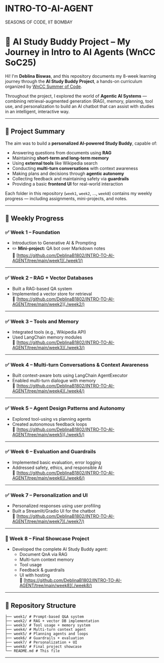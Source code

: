 # INTRO-TO-AI-AGENT
SEASONS OF CODE, IIT BOMBAY

# 🤖 AI Study Buddy Project – My Journey in Intro to AI Agents (WnCC SoC25)

Hi! I'm **Deblina Biswas**, and this repository documents my 8-week learning journey through the **AI Study Buddy Project**, a hands-on curriculum organized by [WnCC Summer of Code](https://wncc-soc.tech-iitb.org).

Throughout the project, I explored the world of **Agentic AI Systems** — combining retrieval-augmented generation (RAG), memory, planning, tool use, and personalization to build an AI chatbot that can assist with studies in an intelligent, interactive way.

---

## 🧭 Project Summary

The aim was to build a **personalized AI-powered Study Buddy**, capable of:
- Answering questions from documents using **RAG**
- Maintaining **short-term and long-term memory**
- Using **external tools** like Wikipedia search
- Conducting **multi-turn conversations** with context awareness
- Making plans and decisions through **agentic autonomy**
- Collecting feedback and maintaining safety via **guardrails**
- Providing a basic **frontend UI** for real-world interaction

Each folder in this repository (`week1`, `week2`, ..., `week8`) contains my weekly progress — including assignments, mini-projects, and notes.

---

## 📅 Weekly Progress

### ✅ Week 1 – Foundation
- Introduction to Generative AI & Prompting
- ✏️ **Mini-project:** QA bot over Markdown notes  
  🔗 [https://github.com/DeblinaB1802/INTRO-TO-AI-AGENT/tree/main/week1](./week1/)

---

### ✅ Week 2 – RAG + Vector Databases
- Built a RAG-based QA system
- Implemented a vector store for retrieval  
  🔗 [https://github.com/DeblinaB1802/INTRO-TO-AI-AGENT/tree/main/week2](./week2/)

---

### ✅ Week 3 – Tools and Memory
- Integrated tools (e.g., Wikipedia API)
- Used LangChain memory modules  
  🔗 [https://github.com/DeblinaB1802/INTRO-TO-AI-AGENT/tree/main/week3](./week3/)

---

### ✅ Week 4 – Multi-turn Conversations & Context Awareness
- Built context-aware bots using LangChain AgentExecutor
- Enabled multi-turn dialogue with memory  
  🔗 [https://github.com/DeblinaB1802/INTRO-TO-AI-AGENT/tree/main/week4](./week4/)

---

### ✅ Week 5 – Agent Design Patterns and Autonomy
- Explored tool-using vs planning agents
- Created autonomous feedback loops  
  🔗 [https://github.com/DeblinaB1802/INTRO-TO-AI-AGENT/tree/main/week5](./week5/)

---

### ✅ Week 6 – Evaluation and Guardrails
- Implemented basic evaluation, error logging
- Addressed safety, ethics, and responsible AI  
  🔗 [https://github.com/DeblinaB1802/INTRO-TO-AI-AGENT/tree/main/week6](./week6/)

---

### ✅ Week 7 – Personalization and UI
- Personalized responses using user profiling
- Built a Streamlit/Gradio UI for the chatbot  
  🔗 [https://github.com/DeblinaB1802/INTRO-TO-AI-AGENT/tree/main/week7](./week7/)

---

### 🏁 Week 8 – Final Showcase Project
- Developed the complete AI Study Buddy agent:
  - Document QnA via RAG
  - Multi-turn context memory
  - Tool usage
  - Feedback & guardrails
  - UI with hosting  
  🔗 [https://github.com/DeblinaB1802/INTRO-TO-AI-AGENT/tree/main/week8](./week8/)

---

## 📂 Repository Structure

```
├── week1/ # Prompt-based Q&A system
├── week2/ # RAG + vector DB implementation
├── week3/ # Tool usage + memory system
├── week4/ # Multi-turn context agent
├── week5/ # Planning agents and loops
├── week6/ # Guardrails + evaluation
├── week7/ # Personalization + UI
├── week8/ # Final project showcase
└── README.md # This file
```

---

